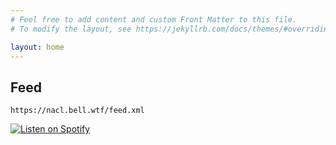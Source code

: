 ```yaml
---
# Feel free to add content and custom Front Matter to this file.
# To modify the layout, see https://jekyllrb.com/docs/themes/#overriding-theme-defaults

layout: home
---
```


## Feed

`https://nacl.bell.wtf/feed.xml`

[![Listen on Spotify](https://podcasters.spotify.com/images/spotify-podcast-badge-blk-grn-165x40.png)](https://open.spotify.com/show/11eQgadz2hHk5kM6ckwDNv)